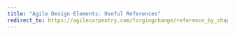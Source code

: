 ```yaml
---
title: "Agile Design Elements: Useful References"
redirect_to: https://agilecarpentry.com/forgingchange/reference_by_chapter/AgileDesignElements/
---
```

